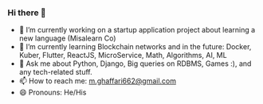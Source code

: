### Hi there 👋

- 🔭 I’m currently working on a startup application project about learning a new language (Misalearn Co)
- 🌱 I’m currently learning Blockchain networks and in the future: Docker, Kuber, Flutter, ReactJS, MicroService, Math, Algorithms, AI, ML
- 💬 Ask me about Python, Django, Big queries on RDBMS, Games :), and any tech-related stuff.
- 📫 How to reach me: m.ghaffari662@gmail.com 
- 😄 Pronouns: He/His
